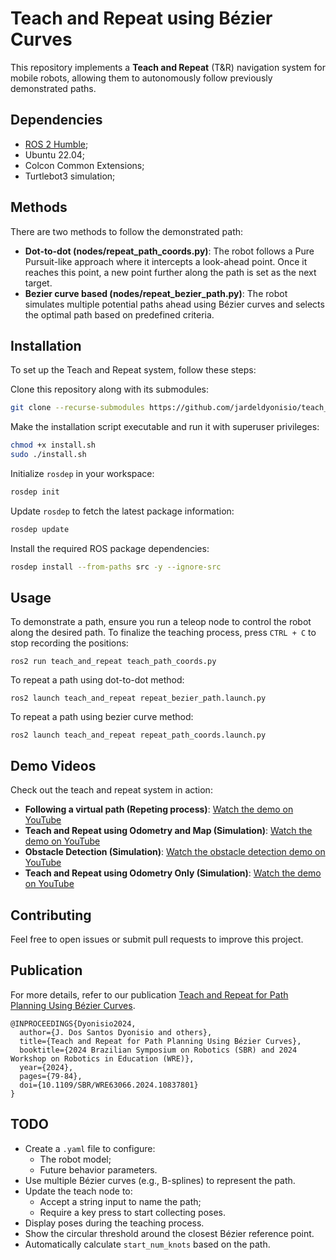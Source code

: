 # Teach and Repeat using Bézier Curves
This repository implements a **Teach and Repeat** (T&R) navigation system for mobile robots, allowing them to autonomously follow previously demonstrated paths.
<!-- TODO: Add a better description-->

## Dependencies
- [ROS 2 Humble](https://docs.ros.org/en/humble/Installation.html);
- Ubuntu 22.04;
- Colcon Common Extensions;
- Turtlebot3 simulation;

## Methods
There are two methods to follow the demonstrated path:

- **Dot-to-dot (nodes/repeat_path_coords.py)**: The robot follows a Pure Pursuit-like approach where it intercepts a look-ahead point. Once it reaches this point, a new point further along the path is set as the next target.
- **Bezier curve based (nodes/repeat_bezier_path.py)**: The robot simulates multiple potential paths ahead using Bézier curves and selects the optimal path based on predefined criteria.

## Installation
To set up the Teach and Repeat system, follow these steps:

Clone this repository along with its submodules:
  ```zsh
  git clone --recurse-submodules https://github.com/jardeldyonisio/teach_and_repeat.git
  ```

Make the installation script executable and run it with superuser privileges:
  ```zsh
  chmod +x install.sh
  sudo ./install.sh
  ```

Initialize `rosdep` in your workspace:
  ```zsh
  rosdep init
  ```

Update `rosdep` to fetch the latest package information:
  ```zsh
  rosdep update
  ```

Install the required ROS package dependencies:
  ```zsh
  rosdep install --from-paths src -y --ignore-src
  ```

## Usage
To demonstrate a path, ensure you run a teleop node to control the robot along the desired path. To finalize the teaching process, press `CTRL + C` to stop recording the positions:
```
ros2 run teach_and_repeat teach_path_coords.py
```
To repeat a path using dot-to-dot method:
```
ros2 launch teach_and_repeat repeat_bezier_path.launch.py
```
To repeat a path using bezier curve method:
```
ros2 launch teach_and_repeat repeat_path_coords.launch.py
```

## Demo Videos
Check out the teach and repeat system in action:

- **Following a virtual path (Repeting process)**: [Watch the demo on YouTube](https://www.youtube.com/watch?v=crmZR9EUTow)
- **Teach and Repeat using Odometry and Map (Simulation)**: [Watch the demo on YouTube](https://www.youtube.com/watch?v=7bjSsaD-_tI)
- **Obstacle Detection (Simulation)**: [Watch the obstacle detection demo on YouTube](https://www.youtube.com/watch?v=RmauNqaVmGg)
- **Teach and Repeat using Odometry Only (Simulation)**: [Watch the demo on YouTube](https://www.youtube.com/watch?v=-z7Gqplbi0U&t=5s)

## Contributing
Feel free to open issues or submit pull requests to improve this project.

## Publication
For more details, refer to our publication [Teach and Repeat for Path Planning Using Bézier Curves](https://ieeexplore.ieee.org/document/10837801).

```
@INPROCEEDINGS{Dyonisio2024,
  author={J. Dos Santos Dyonisio and others},
  title={Teach and Repeat for Path Planning Using Bézier Curves},
  booktitle={2024 Brazilian Symposium on Robotics (SBR) and 2024 Workshop on Robotics in Education (WRE)},
  year={2024},
  pages={79-84},
  doi={10.1109/SBR/WRE63066.2024.10837801}
}

```
## TODO
- Create a `.yaml` file to configure:
  - The robot model;
  - Future behavior parameters.
- Use multiple Bézier curves (e.g., B-splines) to represent the path.
- Update the teach node to:
  - Accept a string input to name the path;
  - Require a key press to start collecting poses.
- Display poses during the teaching process.
- Show the circular threshold around the closest Bézier reference point.
- Automatically calculate `start_num_knots` based on the path.
